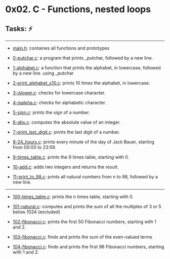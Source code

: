 # 0x02. C - Functions, nested loops

## Tasks: :zap:
---
* [main.h](./main.h): containes all functions and prototypes

* [0-putchar.c](./0-putchar.c): a program that prints _putchar, followed by a new line.

* [1-alphabet.c](./1-alphabet.c): a function that prints the alphabet, in lowercase, followed by a new line. using _putchar

* [2-print_alphabet_x10.c](./2-print_alphabet_x10.c): prints 10 times the alphabet, in lowercase.

* [3-islower.c](./3-islower.c): checks for lowercase character.

* [4-isalpha.c](./4-isalpha.c): checks for alphabetic character.

* [5-sign.c](./5-sign.c): prints the sign of a number.

* [6-abs.c](./6-abs.c): computes the absolute value of an integer.

* [7-print_last_digit.c](./7-print_last_digit.c): prints the last digit of a number.

* [8-24_hours.c](./8-24_hours.c): prints every minute of the day of Jack Bauer, starting from 00:00 to 23:59.

* [9-times_table.c](./9-times_table.c): prints the 9 times table, starting with 0.

* [10-add.c](./10-add.c): adds two integers and returns the result.

* [11-print_to_98.c](./11-print_to_98.c): prints all natural numbers from n to 98, followed by a new line.
---
* [100-times_table.c](./100-times_table.c): prints the n times table, starting with 0.

* [101-natural.c](./101-natural.c): computes and prints the sum of all the multiples of 3 or 5 below 1024 (excluded)

* [102-fibonacci.c](./102-fibonacci.c): prints the first 50 Fibonacci numbers, starting with 1 and 2.

* [103-fibonacci.c](./103-fibonacci.c): finds and prints the sum of the even-valued terms

* [104-fibonacci.c](./104-fibonacci.c): finds and prints the first 98 Fibonacci numbers, starting with 1 and 2.
